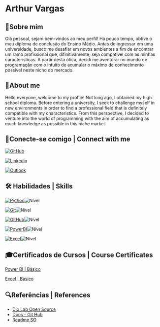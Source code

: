 
# Arthur Vargas
## 📄Sobre mim 
Olá pessoal, sejam bem-vindos ao meu perfil! Há pouco tempo, obtive o meu diploma de conclusão do Ensino Médio. Antes de ingressar em uma universidade, busco me desafiar em novos ambientes a fim de encontrar um ramo profissional que, difinitivamente, seja compatível com as minhas características. A partir desta ótica, decidi me aventurar no mundo de programação com o intuito de acumular o máximo de conhecimento possível neste nicho do mercado.

## 📄About me
Hello everyone, welcome to my profile! Not long ago, I obtained my high school diploma. Before entering a university, I seek to challenge myself in new environments in order to find a professional field that is definitely compatible with my characteristics. From this perspective, I decided to venture into the world of programming with the aim of accumulating as much knowledge as possible in this niche market.




## 🔌Conecte-se comigo | Connect with me
[![GitHub](https://img.shields.io/badge/github-111?style=for-the-badge&logo=github&logoColor)](https://docs.github.com/pt)

[![Linkedin](https://img.shields.io/badge/linkedin-111?style=for-the-badge&logo=linkedin&logoColor)](https://www.linkedin.com/in/arthur-vargas-0821b8308/)

[![Outlook](https://img.shields.io/badge/outlook-111?style=for-the-badge&logo=microsoft-outlook&logoColor)](mailto:arthurvargas1013@outlook.com)

## 🛠 Habilidades | Skills
[![Python](https://img.shields.io/badge/python-111?style=for-the-badge&logo=python&logoColor)](https://docs.python.org/3/)![Nível](https://img.shields.io/badge/iniciante|beginner-111?style=for-the-badge&logo=&logoColor)

[![Git](https://img.shields.io/badge/git-111?style=for-the-badge&logo=git&logoColor)](https://git-scm.com/doc)![Nível](https://img.shields.io/badge/iniciante|beginner-111?style=for-the-badge&logo=&logoColor)


[![GitHub](https://img.shields.io/badge/github-111?style=for-the-badge&logo=github&logoColor)](https://github.com/arthursvargas)![Nível](https://img.shields.io/badge/iniciante|beginner-111?style=for-the-badge&logo=&logoColor)

[![PowerBI](https://img.shields.io/badge/power_bi-111?style=for-the-badge&logo=power-bi&logoColor)](https://learn.microsoft.com/pt-br/power-bi/)![Nível](https://img.shields.io/badge/básico|basic-111?style=for-the-badge&logo=-bi&logoColor)

[![Excel](https://img.shields.io/badge/excel-111?style=for-the-badge&logo=microsoft-excel&logoColor)](https://support.microsoft.com/pt-br/excel)![Nível](https://img.shields.io/badge/básico|basic-111?style=for-the-badge&logo=&logoColor)


## 🎓Certificados de Cursos | Course Certificates

[Power BI | Básico](https://ninja.eadplataforma.app/certificate/view/0013928/2024-04-26)

[Excel | Básico](https://ninja.eadplataforma.app/certificate/view/0014000/2024-05-06)


## 🔍Referências | References

 - [Dio Lab Open Source](https://github.com/digitalinnovationone/dio-lab-open-source/tree/main/community)
 - [Docs - Git Hub](https://docs.github.com/pt/get-started/writing-on-github/getting-started-with-writing-and-formatting-on-github/basic-writing-and-formatting-syntax)
 - [Readme SO](https://readme.so/pt)
